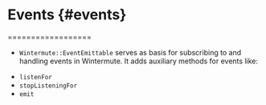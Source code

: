 # Events  {#events}
==================

 * `Wintermute::EventEmittable` serves as basis for subscribing to and handling
   events in Wintermute. It adds auxiliary methods for events like:

  - `listenFor`
  - `stopListeningFor`
  - `emit`
